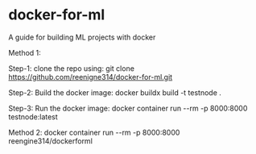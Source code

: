 # docker-for-ml
A guide for building ML projects with docker

Method 1:


Step-1:
clone the repo using:
git clone https://github.com/reenigne314/docker-for-ml.git

Step-2:
Build the docker image:
docker buildx build -t testnode .

Step-3:
Run the docker image:
docker container run --rm -p 8000:8000 testnode:latest

Method 2:
docker container run --rm -p 8000:8000 reengine314/dockerforml

